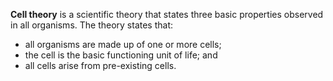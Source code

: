**Cell theory** is a scientific theory that states three basic properties observed in all organisms.
The theory states that:
- all organisms are made up of one or more cells;
- the cell is the basic functioning unit of life; and
- all cells arise from pre-existing cells.
